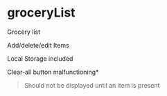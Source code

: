# groceryList
Grocery list

Add/delete/edit Items

Local Storage included

Clear-all button malfunctioning*
  >Should not be displayed until an item is present
